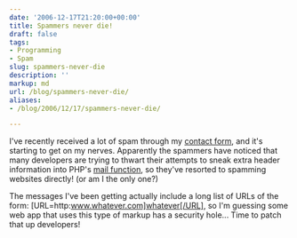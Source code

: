 ```yaml
---
date: '2006-12-17T21:20:00+00:00'
title: Spammers never die!
draft: false
tags:
- Programming
- Spam
slug: spammers-never-die
description: ''
markup: md
url: /blog/spammers-never-die/
aliases:
- /blog/2006/12/17/spammers-never-die/

---
```


I've recently received a lot of spam through my [contact form](http://bradmontgomery.net/show.php?page=contact), and it's starting to get on my nerves. Apparently the spammers have noticed that many developers are trying to thwart their attempts to sneak extra header information into PHP's [mail function](http://php.net/mail), so they've resorted to spamming websites directly! (or am I the only one?)  
  
The messages I've been getting actually include a long list of URLs of the form: [URL=http:www.whatever.com]whatever[/URL], so I'm guessing some web app that uses this type of markup has a security hole... Time to patch that up developers!